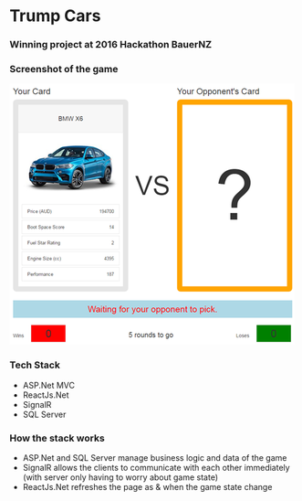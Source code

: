 # Trump Cars

### Winning project at 2016 Hackathon BauerNZ

### Screenshot of the game

![Trump Cars - Game Screenshot](https://raw.githubusercontent.com/sridharrreddy/TrumpCars/master/trump-car-preview.png)

### Tech Stack 
- ASP.Net MVC
- ReactJs.Net
- SignalR
- SQL Server

### How the stack works
- ASP.Net and SQL Server manage business logic and data of the game
- SignalR allows the clients to communicate with each other immediately (with server only having to worry about game state)
- ReactJs.Net refreshes the page as & when the game state change

